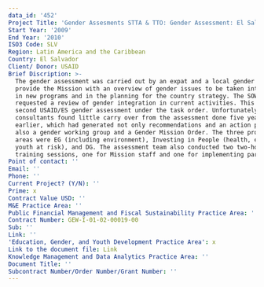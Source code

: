 ```yaml
---
data_id: '452'
Project Title: 'Gender Assesments STTA & TTO: Gender Assessment: El Salvador (TDY 78)'
Start Year: '2009'
End Year: '2010'
ISO3 Code: SLV
Region: Latin America and the Caribbean
Country: El Salvador
Client/ Donor: USAID
Brief Discription: >-
  The gender assessment was carried out by an expat and a local gender expert to
  provide the Mission with an overview of gender issues to be taken into account
  in new programs and in the planning for the country strategy. The SOW also
  requested a review of gender integration in current activities. This was the
  second USAID/ES gender assessment under the task order. Unfortunately, the
  consultants found little carry over from the assessment done five years
  earlier, which had generated not only recommendations and an action plan but
  also a gender working group and a Gender Mission Order. The three program
  areas were EG (including environment), Investing in People (health, education,
  youth at risk), and DG. The assessment team also conducted two two-hour
  training sessions, one for Mission staff and one for implementing partners.
Point of contact: ''
Email: ''
Phone: ''
Current Project? (Y/N): ''
Prime: x
Contract Value USD: ''
M&E Practice Area: ''
Public Financial Management and Fiscal Sustainability Practice Area: ''
Contract Number: GEW-I-01-02-00019-00
Sub: ''
Link: ''
'Education, Gender, and Youth Development Practice Area': x
Link to the document file: Link
Knowledge Management and Data Analytics Practice Area: ''
Document Title: ''
Subcontract Number/Order Number/Grant Number: ''
---
```

